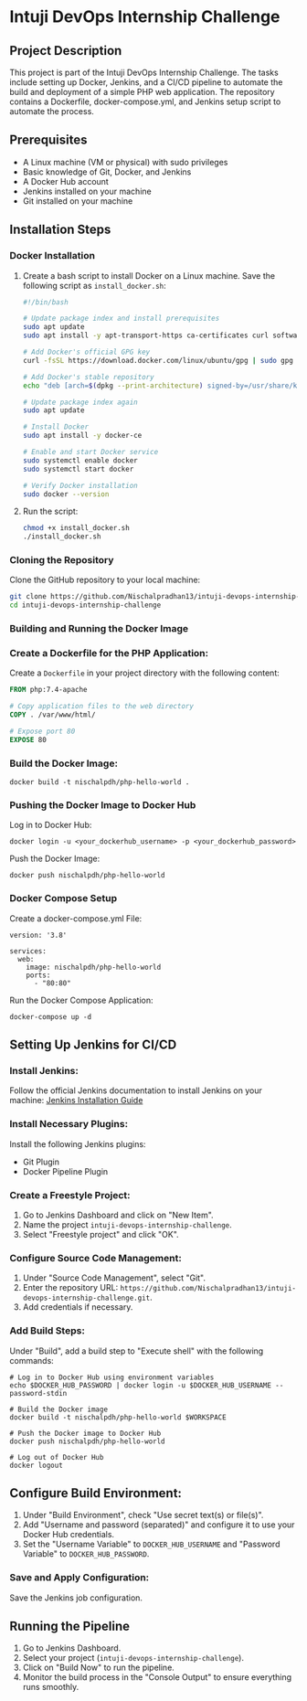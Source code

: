
# Intuji DevOps Internship Challenge

## Project Description

This project is part of the Intuji DevOps Internship Challenge. The tasks include setting up Docker, Jenkins, and a CI/CD pipeline to automate the build and deployment of a simple PHP web application. The repository contains a Dockerfile, docker-compose.yml, and Jenkins setup script to automate the process.

## Prerequisites

- A Linux machine (VM or physical) with sudo privileges
- Basic knowledge of Git, Docker, and Jenkins
- A Docker Hub account
- Jenkins installed on your machine
- Git installed on your machine

## Installation Steps

### Docker Installation

1. Create a bash script to install Docker on a Linux machine. Save the following script as `install_docker.sh`:

    ```bash
    #!/bin/bash

    # Update package index and install prerequisites
    sudo apt update
    sudo apt install -y apt-transport-https ca-certificates curl software-properties-common

    # Add Docker's official GPG key
    curl -fsSL https://download.docker.com/linux/ubuntu/gpg | sudo gpg --dearmor -o /usr/share/keyrings/docker-archive-keyring.gpg

    # Add Docker's stable repository
    echo "deb [arch=$(dpkg --print-architecture) signed-by=/usr/share/keyrings/docker-archive-keyring.gpg] https://download.docker.com/linux/ubuntu $(lsb_release -cs) stable" | sudo tee /etc/apt/sources.list.d/docker.list > /dev/null

    # Update package index again
    sudo apt update

    # Install Docker
    sudo apt install -y docker-ce

    # Enable and start Docker service
    sudo systemctl enable docker
    sudo systemctl start docker

    # Verify Docker installation
    sudo docker --version
    ```

2. Run the script:

    ```bash
    chmod +x install_docker.sh
    ./install_docker.sh
    ```

### Cloning the Repository

Clone the GitHub repository to your local machine:

```bash
git clone https://github.com/Nischalpradhan13/intuji-devops-internship-challenge.git
cd intuji-devops-internship-challenge
 ```


### Building and Running the Docker Image

### Create a Dockerfile for the PHP Application:

Create a `Dockerfile` in your project directory with the following content:

```Dockerfile
FROM php:7.4-apache

# Copy application files to the web directory
COPY . /var/www/html/

# Expose port 80
EXPOSE 80
```
### Build the Docker Image:

````Docker build
docker build -t nischalpdh/php-hello-world .
````

### Pushing the Docker Image to Docker Hub
Log in to Docker Hub:
````docker login
docker login -u <your_dockerhub_username> -p <your_dockerhub_password>

````
Push the Docker Image:
````push image
docker push nischalpdh/php-hello-world
````

### Docker Compose Setup

Create a docker-compose.yml File:
````docker compose
version: '3.8'

services:
  web:
    image: nischalpdh/php-hello-world
    ports:
      - "80:80"

````
Run the Docker Compose Application:
````
docker-compose up -d
````

## Setting Up Jenkins for CI/CD

### Install Jenkins:
Follow the official Jenkins documentation to install Jenkins on your machine: [Jenkins Installation Guide](https://www.jenkins.io/doc/book/installing/)

### Install Necessary Plugins:
Install the following Jenkins plugins:
- Git Plugin
- Docker Pipeline Plugin

### Create a Freestyle Project:
1. Go to Jenkins Dashboard and click on "New Item".
2. Name the project `intuji-devops-internship-challenge`.
3. Select "Freestyle project" and click "OK".

### Configure Source Code Management:
1. Under "Source Code Management", select "Git".
2. Enter the repository URL: `https://github.com/Nischalpradhan13/intuji-devops-internship-challenge.git`.
3. Add credentials if necessary.


### Add Build Steps:

Under "Build", add a build step to "Execute shell" with the following commands:

````
# Log in to Docker Hub using environment variables
echo $DOCKER_HUB_PASSWORD | docker login -u $DOCKER_HUB_USERNAME --password-stdin

# Build the Docker image
docker build -t nischalpdh/php-hello-world $WORKSPACE

# Push the Docker image to Docker Hub
docker push nischalpdh/php-hello-world

# Log out of Docker Hub
docker logout
````
## Configure Build Environment:
1. Under "Build Environment", check "Use secret text(s) or file(s)".
2. Add "Username and password (separated)" and configure it to use your Docker Hub credentials.
3. Set the "Username Variable" to `DOCKER_HUB_USERNAME` and "Password Variable" to `DOCKER_HUB_PASSWORD`.

### Save and Apply Configuration:
Save the Jenkins job configuration.

## Running the Pipeline
1. Go to Jenkins Dashboard.
2. Select your project (`intuji-devops-internship-challenge`).
3. Click on "Build Now" to run the pipeline.
4. Monitor the build process in the "Console Output" to ensure everything runs smoothly.
